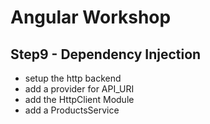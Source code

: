 # Angular Workshop

## Step9 - Dependency Injection
- setup the http backend
- add a provider for API_URI
- add the HttpClient Module
- add a ProductsService